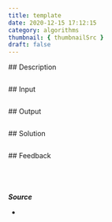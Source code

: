 ```yaml
---
title: template
date: 2020-12-15 17:12:15
category: algorithms
thumbnail: { thumbnailSrc }
draft: false
---
```


## Description

```py

```

## Input

```py

```

## Output

```py

```

## Solution

```python


```

## Feedback

```python



```

#

**_Source_**

-
